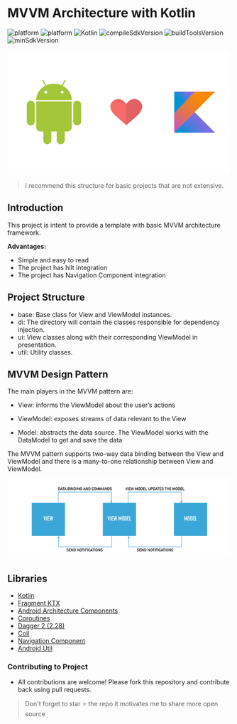 # MVVM Architecture with Kotlin

![platform](https://img.shields.io/badge/Android-blue)
![platform](https://img.shields.io/badge/MVVM-blue)
![Kotlin](https://img.shields.io/badge/Kotlin-blue)
![compileSdkVersion](https://img.shields.io/badge/compileSdkVersion-30-yellow)
![buildToolsVersion](https://img.shields.io/badge/buildToolsVersion-30.0.3-yellow)
![minSdkVersion](https://img.shields.io/badge/minSdkVersion-28-yellow)

<img src="/screenshots/kotlin.png">

> I recommend this structure for basic projects that are not extensive.


## Introduction

This project is intent to provide a template with basic MVVM architecture framework.

<b>Advantages:</b>

- Simple and easy to read
- The project has hilt integration
- The project has Navigation Component integration


## Project Structure

- base: Base class for View and ViewModel instances.
- di: The directory will contain the classes responsible for dependency injection.
- ui: View classes along with their corresponding ViewModel in presentation.
- util: Utility classes.


## MVVM Design Pattern

The main players in the MVVM pattern are:

- View: informs the ViewModel about the user’s actions

- ViewModel: exposes streams of data relevant to the View

- Model: abstracts the data source. The ViewModel works with the DataModel to get and save the data

The MVVM pattern supports two-way data binding between the View and ViewModel and there is a many-to-one relationship between View and ViewModel.

<img src="/screenshots/mvvm.png">


## Libraries

- [Kotlin](https://kotlinlang.org/)
- [Fragment KTX](https://developer.android.com/kotlin/ktx)
- [Android Architecture Components](https://developer.android.com/topic/libraries/architecture/index.html)
- [Coroutines](https://developer.android.com/kotlin/coroutines)
- [Dagger 2 (2.28)](https://github.com/google/dagger)
- [Coil](https://coil-kt.github.io/coil/)
- [Navigation Component](https://developer.android.com/guide/navigation/navigation-getting-started)
- [Android Util](https://github.com/Blankj/AndroidUtilCode)


### Contributing to Project

- All contributions are welcome! Please fork this repository and contribute back using pull requests.


> Don't forget to star ⭐ the repo it motivates me to share more open source